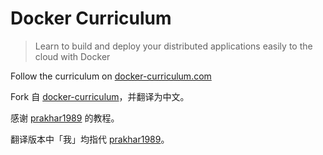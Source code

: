 Docker Curriculum
===

> Learn to build and deploy your distributed applications easily to the cloud with Docker

Follow the curriculum on [docker-curriculum.com](https://docker-curriculum.com/)

Fork 自 [docker-curriculum](https://github.com/prakhar1989/docker-curriculum)，并翻译为中文。

感谢 [prakhar1989](https://github.com/prakhar1989) 的教程。

翻译版本中「我」均指代 [prakhar1989](https://github.com/prakhar1989)。
